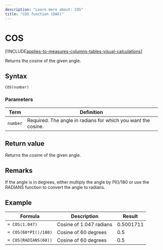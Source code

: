 ```yaml
---
description: "Learn more about: COS"
title: "COS function (DAX)"
---
```

# COS

[!INCLUDE[applies-to-measures-columns-tables-visual-calculations](includes/applies-to-measures-columns-tables-visual-calculations.md)]

Returns the cosine of the given angle.  
  
## Syntax  
  
```dax
COS(number)  
```
  
### Parameters
  
|Term|Definition|  
|--------|--------------|  
|`number`|Required. The angle in radians for which you want the cosine.|  
  
## Return value

Returns the cosine of the given angle.  
  
## Remarks

If the angle is in degrees, either multiply the angle by PI()/180 or use the RADIANS function to convert the angle to radians.  
  
## Example  
  
|Formula|Description|Result|  
|-----------|---------------|----------|  
|`= COS(1.047)`|Cosine of 1.047 radians|0.5001711|  
|`= COS(60*PI()/180)`|Cosine of 60 degrees|0.5|  
|`= COS(RADIANS(60))`|Cosine of 60 degrees|0.5|  
